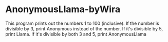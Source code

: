 # AnonymousLlama-byWira

This program prints out the numbers 1 to 100 (inclusive). If the number is divisible by 3, print Anonymous instead of the number. If it's divisible by 5, print Llama. If it's divisible by both 3 and 5, print AnonymousLlama
